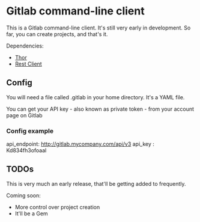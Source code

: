 # Gitlab command-line client

This is a Gitlab command-line client. It's still very early in development. So far, you can create projects, and that's it.

Dependencies:

* [Thor](http://whatisthor.com)
* [Rest Client](http://rubygems.org/gems/rest-client)

## Config

You will need a file called .gitlab in your home directory. It's a YAML file. 

You can get your API key - also known as private token - from your account page on Gitlab

### Config example

api_endpoint:   http://gitlab.mycompany.com/api/v3
api_key     :   Kd834fh3ofoaal

## TODOs

This is very much an early release, that'll be getting added to frequently.

Coming soon:

* More control over project creation
* It'll be a Gem

